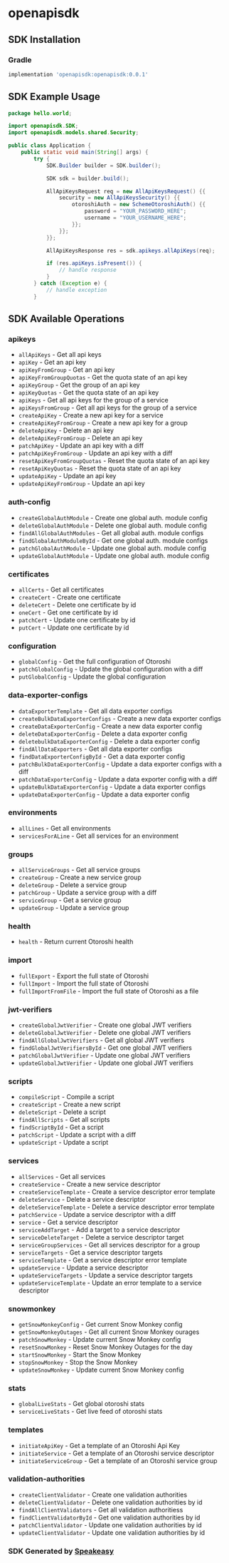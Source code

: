 # openapisdk

<!-- Start SDK Installation -->
## SDK Installation

### Gradle

```groovy
implementation 'openapisdk:openapisdk:0.0.1'
```
<!-- End SDK Installation -->

## SDK Example Usage
<!-- Start SDK Example Usage -->
```java
package hello.world;

import openapisdk.SDK;
import openapisdk.models.shared.Security;

public class Application {
    public static void main(String[] args) {
        try {
            SDK.Builder builder = SDK.builder();

            SDK sdk = builder.build();

            AllApiKeysRequest req = new AllApiKeysRequest() {{
                security = new AllApiKeysSecurity() {{
                    otoroshiAuth = new SchemeOtoroshiAuth() {{
                        password = "YOUR_PASSWORD_HERE";
                        username = "YOUR_USERNAME_HERE";
                    }};
                }};
            }};

            AllApiKeysResponse res = sdk.apikeys.allApiKeys(req);

            if (res.apiKeys.isPresent()) {
                // handle response
            }
        } catch (Exception e) {
            // handle exception
        }
```
<!-- End SDK Example Usage -->

<!-- Start SDK Available Operations -->
## SDK Available Operations

### apikeys

* `allApiKeys` - Get all api keys
* `apiKey` - Get an api key
* `apiKeyFromGroup` - Get an api key
* `apiKeyFromGroupQuotas` - Get the quota state of an api key
* `apiKeyGroup` - Get the group of an api key
* `apiKeyQuotas` - Get the quota state of an api key
* `apiKeys` - Get all api keys for the group of a service
* `apiKeysFromGroup` - Get all api keys for the group of a service
* `createApiKey` - Create a new api key for a service
* `createApiKeyFromGroup` - Create a new api key for a group
* `deleteApiKey` - Delete an api key
* `deleteApiKeyFromGroup` - Delete an api key
* `patchApiKey` - Update an api key with a diff
* `patchApiKeyFromGroup` - Update an api key with a diff
* `resetApiKeyFromGroupQuotas` - Reset the quota state of an api key
* `resetApiKeyQuotas` - Reset the quota state of an api key
* `updateApiKey` - Update an api key
* `updateApiKeyFromGroup` - Update an api key

### auth-config

* `createGlobalAuthModule` - Create one global auth. module config
* `deleteGlobalAuthModule` - Delete one global auth. module config
* `findAllGlobalAuthModules` - Get all global auth. module configs
* `findGlobalAuthModuleById` - Get one global auth. module configs
* `patchGlobalAuthModule` - Update one global auth. module config
* `updateGlobalAuthModule` - Update one global auth. module config

### certificates

* `allCerts` - Get all certificates
* `createCert` - Create one certificate
* `deleteCert` - Delete one certificate by id
* `oneCert` - Get one certificate by id
* `patchCert` - Update one certificate by id
* `putCert` - Update one certificate by id

### configuration

* `globalConfig` - Get the full configuration of Otoroshi
* `patchGlobalConfig` - Update the global configuration with a diff
* `putGlobalConfig` - Update the global configuration

### data-exporter-configs

* `dataExporterTemplate` - Get all data exporter configs
* `createBulkDataExporterConfigs` - Create a new data exporter configs
* `createDataExporterConfig` - Create a new data exporter config
* `deleteDataExporterConfig` - Delete a data exporter config
* `deletebulkDataExporterConfig` - Delete a data exporter config
* `findAllDataExporters` - Get all data exporter configs
* `findDataExporterConfigById` - Get a data exporter config
* `patchBulkDataExporterConfig` - Update a data exporter configs with a diff
* `patchDataExporterConfig` - Update a data exporter config with a diff
* `updateBulkDataExporterConfig` - Update a data exporter configs
* `updateDataExporterConfig` - Update a data exporter config

### environments

* `allLines` - Get all environments
* `servicesForALine` - Get all services for an environment

### groups

* `allServiceGroups` - Get all service groups
* `createGroup` - Create a new service group
* `deleteGroup` - Delete a service group
* `patchGroup` - Update a service group with a diff
* `serviceGroup` - Get a service group
* `updateGroup` - Update a service group

### health

* `health` - Return current Otoroshi health

### import

* `fullExport` - Export the full state of Otoroshi
* `fullImport` - Import the full state of Otoroshi
* `fullImportFromFile` - Import the full state of Otoroshi as a file

### jwt-verifiers

* `createGlobalJwtVerifier` - Create one global JWT verifiers
* `deleteGlobalJwtVerifier` - Delete one global JWT verifiers
* `findAllGlobalJwtVerifiers` - Get all global JWT verifiers
* `findGlobalJwtVerifiersById` - Get one global JWT verifiers
* `patchGlobalJwtVerifier` - Update one global JWT verifiers
* `updateGlobalJwtVerifier` - Update one global JWT verifiers

### scripts

* `compileScript` - Compile a script
* `createScript` - Create a new script
* `deleteScript` - Delete a script
* `findAllScripts` - Get all scripts
* `findScriptById` - Get a script
* `patchScript` - Update a script with a diff
* `updateScript` - Update a script

### services

* `allServices` - Get all services
* `createService` - Create a new service descriptor
* `createServiceTemplate` - Create a service descriptor error template
* `deleteService` - Delete a service descriptor
* `deleteServiceTemplate` - Delete a service descriptor error template
* `patchService` - Update a service descriptor with a diff
* `service` - Get a service descriptor
* `serviceAddTarget` - Add a target to a service descriptor
* `serviceDeleteTarget` - Delete a service descriptor target
* `serviceGroupServices` - Get all services descriptor for a group
* `serviceTargets` - Get a service descriptor targets
* `serviceTemplate` - Get a service descriptor error template
* `updateService` - Update a service descriptor
* `updateServiceTargets` - Update a service descriptor targets
* `updateServiceTemplate` - Update an error template to a service descriptor

### snowmonkey

* `getSnowMonkeyConfig` - Get current Snow Monkey config
* `getSnowMonkeyOutages` - Get all current Snow Monkey ourages
* `patchSnowMonkey` - Update current Snow Monkey config
* `resetSnowMonkey` - Reset Snow Monkey Outages for the day
* `startSnowMonkey` - Start the Snow Monkey
* `stopSnowMonkey` - Stop the Snow Monkey
* `updateSnowMonkey` - Update current Snow Monkey config

### stats

* `globalLiveStats` - Get global otoroshi stats
* `serviceLiveStats` - Get live feed of otoroshi stats

### templates

* `initiateApiKey` - Get a template of an Otoroshi Api Key
* `initiateService` - Get a template of an Otoroshi service descriptor
* `initiateServiceGroup` - Get a template of an Otoroshi service group

### validation-authorities

* `createClientValidator` - Create one validation authorities
* `deleteClientValidator` - Delete one validation authorities by id
* `findAllClientValidators` - Get all validation authoritiess
* `findClientValidatorById` - Get one validation authorities by id
* `patchClientValidator` - Update one validation authorities by id
* `updateClientValidator` - Update one validation authorities by id

<!-- End SDK Available Operations -->

### SDK Generated by [Speakeasy](https://docs.speakeasyapi.dev/docs/using-speakeasy/client-sdks)
